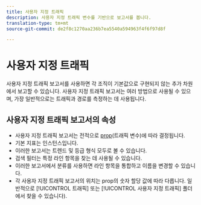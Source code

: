 ```yaml
---
title: 사용자 지정 트래픽
description: 사용자 지정 트래픽 변수를 기반으로 보고서를 봅니다.
translation-type: tm+mt
source-git-commit: de2f8c1270aa236b7ea5540a594963f4f6f97d8f

---
```



# 사용자 지정 트래픽

사용자 지정 트래픽 보고서를 사용하면 각 조직이 기본값으로 구현되지 않는 추가 차원에서 보고할 수 있습니다. 사용자 지정 트래픽 보고서는 여러 방법으로 사용될 수 있으며, 가장 일반적으로는 트래픽과 경로를 측정하는 데 사용됩니다.

## 사용자 지정 트래픽 보고서의 속성

* 사용자 지정 트래픽 보고서는 전적으로 [prop](/help/implement/vars/page-vars/prop.md)(트래픽 변수)에 따라 결정됩니다.
* 기본 지표는 인스턴스입니다.
* 이러한 보고서는 트렌드 및 등급 형식 모두로 볼 수 있습니다.
* 검색 필터는 특정 라인 항목을 찾는 데 사용될 수 있습니다.
* 이러한 보고서에서 분류를 사용하면 라인 항목을 통합하고 이름을 변경할 수 있습니다.
* 각 사용자 지정 트래픽 보고서의 위치는 prop의 숫자 할당 값에 따라 다릅니다. 일반적으로 [!UICONTROL 트래픽] 또는 [!UICONTROL 사용자 지정 트래픽] 폴더에서 찾을 수 있습니다).
